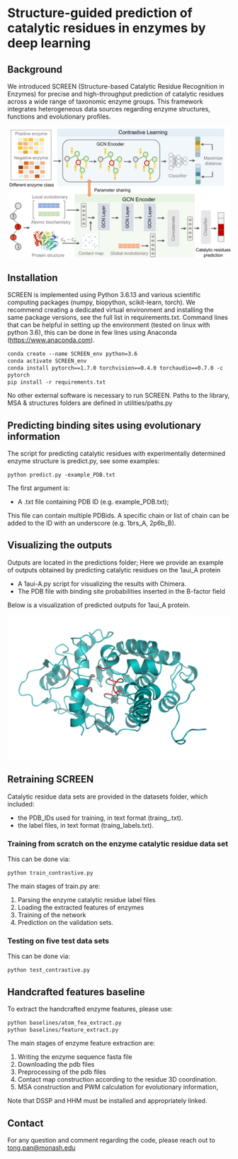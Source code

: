 # Structure-guided prediction of catalytic residues in enzymes by deep learning
## Background

We introduced SCREEN (Structure-based Catalytic Residue Recognition in Enzymes) for precise and high-throughput prediction of catalytic residues across a wide range of taxonomic enzyme groups. This framework integrates heterogeneous data sources regarding enzyme structures, functions and evolutionary profiles.

<img src="image/SCREEN.png" width="900"/>


## Installation
SCREEN is implemented using Python 3.6.13 and various scientific computing packages (numpy, biopython, scikit-learn, torch). We recommend creating a dedicated virtual environment and installing the same package versions, see the full list in requirements.txt.
Command lines that can be helpful in setting up the environment (tested on linux with python 3.6), this can be done in few lines using Anaconda (https://www.anaconda.com).

```
conda create --name SCREEN_env python=3.6
conda activate SCREEN_env
conda install pytorch==1.7.0 torchvision==0.4.0 torchaudio==0.7.0 -c pytorch 
pip install -r requirements.txt
```
 
No other external software is necessary to run SCREEN.
Paths to the library, MSA & structures folders are defined in utilities/paths.py

## Predicting binding sites using evolutionary information

The script for predicting catalytic residues with experimentally determined enzyme structure is predict.py, see some examples:

```
python predict.py -example_PDB.txt
```

The first argument is:
- A .txt file containing PDB ID (e.g. example_PDB.txt); 

This file can contain multiple PDBids. A specific chain or list of chain can be added to the ID with an underscore (e.g. 1brs_A, 2p6b_B). 


## Visualizing the outputs
Outputs are located in the predictions folder; Here we provide an example of outputs obtained by predicting catalytic residues on the 1aui_A protein

- A 1aui-A.py script for visualizing the results with Chimera.
- The PDB file with binding site probabilities inserted in the B-factor field

Below is a visualization of predicted outputs for 1aui_A protein. 

<img src="image/1aui.png" width="560"/>

## Retraining SCREEN
Catalytic residue data sets are provided in the datasets folder, which included:
- the PDB_IDs used for training, in text format (traing_.txt).
- the label files, in text format (traing_labels.txt). 

### Training from scratch on the enzyme catalytic residue data set

This can be done via:

```
python train_contrastive.py
```

The main stages of train.py are:
1. Parsing the enzyme catalytic residue label files
2. Loading the extracted features of enzymes
2. Training of the network 
3. Prediction on the validation sets.

### Testing on five test data sets

This can be done via:
```
python test_contrastive.py
```

## Handcrafted features baseline
To extract the handcrafted enzyme features, please use:

```
python baselines/atom_fea_extract.py
python baselines/feature_extract.py
```
The main stages of enzyme feature extraction are:
1. Writing the enzyme sequence fasta file 
2. Downloading the pdb files 
3. Preprocessing of the pdb files
4. Contact map construction according to the residue 3D coordination.
5. MSA construction and PWM calculation for evolutionary information, 

Note that DSSP and HHM must be installed and appropriately linked.  


## Contact
For any question and comment regarding the code, please reach out to
tong.pan@monash.edu



